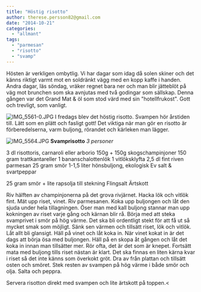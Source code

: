 ```yaml
---
title: "Höstig risotto"
author: therese.persson82@gmail.com
date: "2014-10-21"
categories: 
  - "allmant"
tags: 
  - "parmesan"
  - "risotto"
  - "svamp"
---
```


Hösten är verkligen ombytlig. Vi har dagar som idag då solen skiner och det känns riktigt varmt mot en soldränkt vägg med en kopp kaffe i handen. Andra dagar, läs söndag, vräker regnet bara ner och man blir jätteblöt på väg mot brunchen som ska avnjutas med två godingar som sällskap. Denna gången var det Grand Mat & öl som stod värd med sin "hotellfrukost". Gott och trevligt, som vanligt. 

![IMG_5561-0.JPG](/static/img/IMG_5561-0.jpg) 
I fredags blev det höstig risotto. Svampen hör årstiden till. Lätt som en plätt och fasligt gott! Det viktiga när man gör en risotto är förberedelserna, varm buljong, rörandet och kärleken man lägger.

![IMG_5564.JPG](/static/img/IMG_5564.jpg) 
**Svamprisotto** _3 personer_

3 dl risottoris, carnaroli eller arborio 150g + 150g skogschampinjoner 150 gram trattkantareller 1 bananschalottenlök 1 vitlöksklyfta 2,5 dl fint riven parmesan 25 gram smör 1-1,5 liter hönsbuljong, ekologisk Ev salt & svartpeppar

25 gram smör + lite rapsolja till stekning Flingsalt Ärtskott

Riv hälften av champinjonerna på det grova rivjärnet. Hacka lök och vitlök fint. Mät upp riset, vinet. Riv parmesanen. Koka upp buljongen och låt den sjuda under hela tillagningen. Öser man med kall buljong stannar man upp kokningen av riset varje gång och kärnan blir rå. Börja med att steka svamprivet i smör på hög värme. Det ska bli ordentligt stekt för att få ut så mycket smak som möjligt. Sänk sen värmen och tillsätt riset, lök och vitlök. Låt allt bli glansigt. Häll på vinet och låt koka in. När vinet kokat in är det dags att börja ösa med buljongen. Häll på en skopa åt gången och låt det koka in innan man tillsätter mer. Rör ofta, det är det som är knepet. Fortsätt mata med buljong tills riset nästan är klart. Det ska finnas en liten kärna kvar i riset så det inte känns som överkokt gröt. Dra av från plattan och tillsätt osten och smöret. Stek resten av svampen på hög värme i både smör och olja. Salta och peppra.

Servera risotton direkt med svampen och lite ärtskott på toppen.<

